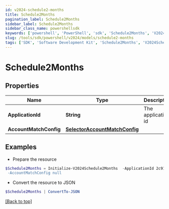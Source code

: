 ```yaml
---
id: v2024-schedule2-months
title: Schedule2Months
pagination_label: Schedule2Months
sidebar_label: Schedule2Months
sidebar_class_name: powershellsdk
keywords: ['powershell', 'PowerShell', 'sdk', 'Schedule2Months', 'V2024Schedule2Months'] 
slug: /tools/sdk/powershell/v2024/models/schedule2-months
tags: ['SDK', 'Software Development Kit', 'Schedule2Months', 'V2024Schedule2Months']
---
```



# Schedule2Months

## Properties

Name | Type | Description | Notes
------------ | ------------- | ------------- | -------------
**ApplicationId** | **String** | The application id | [optional] 
**AccountMatchConfig** | [**SelectorAccountMatchConfig**](selector-account-match-config) |  | [optional] 

## Examples

- Prepare the resource
```powershell
$Schedule2Months = Initialize-V2024Schedule2Months  -ApplicationId 2c91808874ff91550175097daaec161c" `
 -AccountMatchConfig null
```

- Convert the resource to JSON
```powershell
$Schedule2Months | ConvertTo-JSON
```


[[Back to top]](#) 


